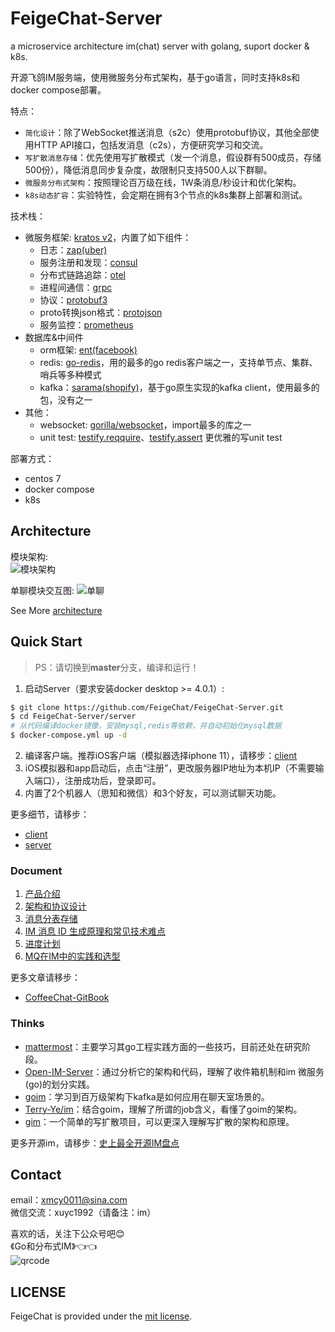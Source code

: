 # FeigeChat-Server

a microservice architecture im(chat) server with golang, suport docker & k8s.

开源飞鸽IM服务端，使用微服务分布式架构，基于go语言，同时支持k8s和docker compose部署。

特点：
- `简化设计`：除了WebSocket推送消息（s2c）使用protobuf协议，其他全部使用HTTP API接口，包括发消息（c2s），方便研究学习和交流。
- `写扩散消息存储`：优先使用写扩散模式（发一个消息，假设群有500成员，存储500份），降低消息同步复杂度，故限制只支持500人以下群聊。
- `微服务分布式架构`：按照理论百万级在线，1W条消息/秒设计和优化架构。
- `k8s动态扩容`：实验特性，会定期在拥有3个节点的k8s集群上部署和测试。

<!-- 技术栈：
- go 1.18
- kafka
- grpc
- protobuf
- consul
- mongodb：离线消息存储，为方便使用 `timeline` 同步消息给客户端
- mysql：持久化消息，用于消息漫游
- redis -->

技术栈：
- 微服务框架: [kratos v2](https://github.com/go-kratos)，内置了如下组件：
    - 日志：[zap(uber)](https://github.com/uber-go/zap)
    - 服务注册和发现：[consul](github.com/hashicorp/consul/api)
    - 分布式链路追踪：[otel](go.opentelemetry.io/otel/trace)
    - 进程间通信：[grpc](google.golang.org/grpc)
    - 协议：[protobuf3](google.golang.org/protobuf)
    - proto转换json格式：[protojson](google.golang.org/protobuf/encoding/protojson)
    - 服务监控：[prometheus](github.com/prometheus/client_golang)
- 数据库&中间件
    - orm框架: [ent(facebook)](https://github.com/ent/ent)
    - redis: [go-redis](github.com/go-redis/redis/v8)，用的最多的go redis客户端之一，支持单节点、集群、哨兵等多种模式
    - kafka：[sarama(shopify)](github.com/Shopify/sarama)，基于go原生实现的kafka client，使用最多的包，没有之一
- 其他：
    - websocket: [gorilla/websocket](github.com/gorilla/websocket)，import最多的库之一
    - unit test: [testify.reqquire](github.com/stretchr/testify/require)、[testify.assert](github.com/stretchr/testify/assert) 更优雅的写unit test

部署方式：
- centos 7
- docker compose
- k8s

## Architecture

模块架构:  
![模块架构](https://raw.githubusercontent.com/FeigeChat/FeigeChat-Server/master/images/structure-v2.png)

单聊模块交互图:
![单聊](https://raw.githubusercontent.com/FeigeChat/FeigeChat-Server/master/images/seq-c2c.png)

See More [architecture](https://github.com/FeigeChat/FeigeChat-Server/blob/master/docs/02-%E6%9E%B6%E6%9E%84%E5%92%8C%E5%8D%8F%E8%AE%AE%E8%AE%BE%E8%AE%A1.md)

## Quick Start

> PS：请切换到**master**分支，编译和运行！

1. 启动Server（要求安装docker desktop >= 4.0.1）:
```bash
$ git clone https://github.com/FeigeChat/FeigeChat-Server.git
$ cd FeigeChat-Server/server
# 从代码编译docker镜像，安装mysql,redis等依赖，并自动初始化mysql数据
$ docker-compose.yml up -d
```
2. 编译客户端。推荐iOS客户端（模拟器选择iphone 11），请移步：[client](https://github.com/FeigeChat/FeigeChat-Server/blob/master/client/cc_flutter_app/README.md)
3. iOS模拟器和app启动后，点击“注册”，更改服务器IP地址为本机IP（不需要输入端口），注册成功后，登录即可。
4. 内置了2个机器人（思知和微信）和3个好友，可以测试聊天功能。

更多细节，请移步：
- [client](https://github.com/FeigeChat/FeigeChat-Server/blob/master/client/cc_flutter_app/README.md)
- [server](https://github.com/FeigeChat/FeigeChat-Server/blob/master/server/src/README.md)

### Document

1. [产品介绍](https://github.com/FeigeChat/FeigeChat-Server/blob/master/docs/01-%E4%BA%A7%E5%93%81%E4%BB%8B%E7%BB%8D.md)
2. [架构和协议设计](https://github.com/FeigeChat/FeigeChat-Server/blob/master/docs/02-%E6%9E%B6%E6%9E%84%E5%92%8C%E5%8D%8F%E8%AE%AE%E8%AE%BE%E8%AE%A1.md)
3. [消息分表存储](https://github.com/FeigeChat/FeigeChat-Server/blob/master/docs/03-%E6%B6%88%E6%81%AF%E5%88%86%E8%A1%A8%E5%AD%98%E5%82%A8.md)
4. [IM 消息 ID 生成原理和常见技术难点](https://github.com/FeigeChat/FeigeChat-Server/blob/master/docs/04_IM%e5%b8%b8%e8%a7%81%e6%8a%80%e6%9c%af%e9%9a%be%e7%82%b9.md)
5. [进度计划](https://github.com/FeigeChat/FeigeChat-Server/blob/master/docs/05-%E8%BF%9B%E5%BA%A6%E8%AE%A1%E5%88%92.md)
6. [MQ在IM中的实践和选型](https://github.com/FeigeChat/FeigeChat-Server/blob/master/docs/06_MQ%e5%9c%a8IM%e4%b8%ad%e7%9a%84%e5%ae%9e%e8%b7%b5.md)

更多文章请移步：
- [CoffeeChat-GitBook](https://xmcy0011.github.io/CoffeeChat-GitBook/)

### Thinks

- [mattermost](https://github.com/mattermost/mattermost-server)：主要学习其go工程实践方面的一些技巧，目前还处在研究阶段。
- [Open-IM-Server](https://github.com/OpenIMSDK/Open-IM-Server)：通过分析它的架构和代码，理解了收件箱机制和im 微服务(go)的划分实践。
- [goim](https://github.com/Terry-Mao/goim)：学习到百万级架构下kafka是如何应用在聊天室场景的。
- [Terry-Ye/im](https://github.com/Terry-Ye/im)：结合goim，理解了所谓的job含义，看懂了goim的架构。
- [gim](https://github.com/alberliu/gim)：一个简单的写扩散项目，可以更深入理解写扩散的架构和原理。

更多开源im，请移步：[史上最全开源IM盘点](https://blog.csdn.net/xmcy001122/article/details/110679978)

## Contact

email：xmcy0011@sina.com  
微信交流：xuyc1992（请备注：im）  

喜欢的话，关注下公众号吧😊  
《Go和分布式IM》👈👈  
![qrcode](./images/qrcode.png)

## LICENSE

FeigeChat is provided under the [mit license](https://github.com/FeigeChat/FeigeChat-Server/blob/master/LICENSE).